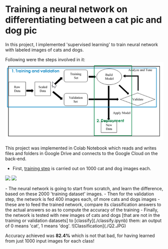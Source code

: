# Training a neural network on differentiating between a cat pic and dog pic

In this project, I implemented 'supervised learning' to train neural network with labeled images of cats and dogs.

Following were the steps involved in it:
![Supervised ML](./SupML.png)

This project was implemented in Colab Notebook which reads and writes files and folders in Google Drive and connects to the Google Cloud on the back-end.

- First, [training step](./train.ipynb) is carried out on 1000 cat and dog images each.
<p float="left">
  <img src="/what1.png" width="100" />
  <img src="/what2.png" width="100" /> 
<!--   <img src="/img3.png" width="100" /> -->
</p>
- The neural network is going to start from scratch, and learn the difference, based on these 2000 'training dataset' images.
- Then for the validation step, the network is fed 400 images each, of more cats and dogs images - these are to feed the trained network, compare its classification answers to the actual answers so as to compute the accuracy of the training
- Finally, the network is tested with new images of cats and dogs [that are not in the training or validation datasets] to [classify](./classify.ipynb) them: an output of 0 means 'cat', 1 means 'dog'.
![Classification](./Q2.JPG)

Accuracy achieved was **82.4%** which is not that bad, for having learned from just 1000 input images for each class!
